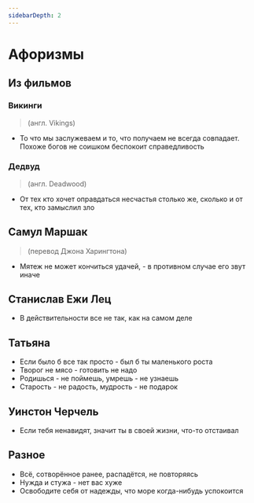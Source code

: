 ```yaml
---
sidebarDepth: 2
---
```


# Афоризмы

## Из фильмов

### Викинги
> (англ. Vikings)

* То что мы заслужеваем и то, что получаем не всегда совпадает. Похоже богов не соишком беспокоит справедливость

### Дедвуд
> (англ. Deadwood)

* От тех кто хочет оправдаться несчастья столько же, сколько и от тех, кто замыслил зло

## Самул Маршак
> (перевод Джона Харингтона)

* Мятеж не может кончиться удачей, - в противном случае его звут иначе

## Станислав Ежи Лец

* В действительности все не так, как на самом деле

## Татьяна

* Если было б все так просто - был б ты маленького роста
* Творог не мясо - готовить не надо
* Родишься - не поймешь, умрешь - не узнаешь
* Старость - не радость, мудрость - не подарок

## Уинстон Черчель

* Если тебя ненавидят, значит ты в своей жизни, что-то отстаивал

## Разное

* Всё, сотворённое ранее, распадётся, не повторяясь
* Нужда и стужа - нет вас хуже
* Освободите себя от надежды, что море когда-нибудь успокоится
